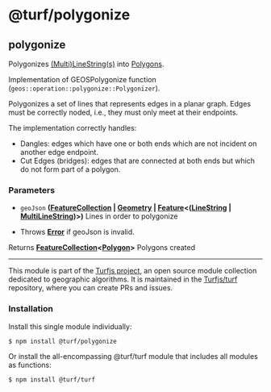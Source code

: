 # @turf/polygonize

<!-- Generated by documentation.js. Update this documentation by updating the source code. -->

## polygonize

Polygonizes [(Multi)LineString(s)][1] into [Polygons][2].

Implementation of GEOSPolygonize function (`geos::operation::polygonize::Polygonizer`).

Polygonizes a set of lines that represents edges in a planar graph. Edges must be correctly
noded, i.e., they must only meet at their endpoints.

The implementation correctly handles:

*   Dangles: edges which have one or both ends which are not incident on another edge endpoint.
*   Cut Edges (bridges): edges that are connected at both ends but which do not form part of a polygon.

### Parameters

*   `geoJson` **([FeatureCollection][3] | [Geometry][4] | [Feature][5]<([LineString][6] | [MultiLineString][7])>)** Lines in order to polygonize

<!---->

*   Throws **[Error][8]** if geoJson is invalid.

Returns **[FeatureCollection][3]<[Polygon][9]>** Polygons created

[1]: https://tools.ietf.org/html/rfc7946#section-3.1.4

[2]: https://tools.ietf.org/html/rfc7946#section-3.1.6

[3]: https://tools.ietf.org/html/rfc7946#section-3.3

[4]: https://tools.ietf.org/html/rfc7946#section-3.1

[5]: https://tools.ietf.org/html/rfc7946#section-3.2

[6]: https://tools.ietf.org/html/rfc7946#section-3.1.4

[7]: https://tools.ietf.org/html/rfc7946#section-3.1.5

[8]: https://developer.mozilla.org/docs/Web/JavaScript/Reference/Global_Objects/Error

[9]: https://tools.ietf.org/html/rfc7946#section-3.1.6

<!-- This file is automatically generated. Please don't edit it directly. If you find an error, edit the source file of the module in question (likely index.js or index.ts), and re-run "yarn docs" from the root of the turf project. -->

---

This module is part of the [Turfjs project](https://turfjs.org/), an open source module collection dedicated to geographic algorithms. It is maintained in the [Turfjs/turf](https://github.com/Turfjs/turf) repository, where you can create PRs and issues.

### Installation

Install this single module individually:

```sh
$ npm install @turf/polygonize
```

Or install the all-encompassing @turf/turf module that includes all modules as functions:

```sh
$ npm install @turf/turf
```
